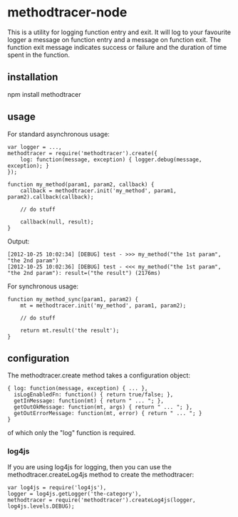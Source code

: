 # methodtracer-node

This is a utility for logging function entry and exit. It will log to your 
favourite logger a message on function entry and a message on function exit. The 
function exit message indicates success or failure and the duration of time 
spent in the function.

## installation

npm install methodtracer

## usage

For standard asynchronous usage:

    var logger = ...,
    methodtracer = require('methodtracer').create({ 
        log: function(message, exception) { logger.debug(message, exception); }
    });
    
    function my_method(param1, param2, callback) {
        callback = methodtracer.init('my_method', param1, param2).callback(callback);
        
        // do stuff
        
        callback(null, result);
    }

Output:

    [2012-10-25 10:02:34] [DEBUG] test - >>> my_method("the 1st param", "the 2nd param")
    [2012-10-25 10:02:36] [DEBUG] test - <<< my_method("the 1st param", "the 2nd param"): result=("the result") (2176ms)

For synchronous usage:

    function my_method_sync(param1, param2) {
        mt = methodtracer.init('my_method', param1, param2);
        
        // do stuff
        
        return mt.result('the result');
    }

## configuration

The methodtracer.create method takes a configuration object:

    { log: function(message, exception) { ... },
      isLogEnabledFn: function() { return true/false; },
      getInMessage: function(mt) { return " ... "; },
      getOutOkMessage: function(mt, args) { return " ... "; },
      getOutErrorMessage: function(mt, error) { return " ... "; }
    }
    
of which only the "log" function is required.

### log4js

If you are using log4js for logging, then you can use the methodtracer.createLog4js 
method to create the methodtracer:

    var log4js = require('log4js'),
    logger = log4js.getLogger('the-category'),
    methodtracer = require('methodtracer').createLog4js(logger, log4js.levels.DEBUG);